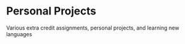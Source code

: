 # Personal Projects
Various extra credit assignments, personal projects, and learning new languages
